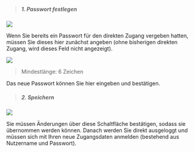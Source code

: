 <!--
 * @file page_common_accountSettings_password_de.md
 *
 * @author Till Uhlig <till.uhlig@student.uni-halle.de>
 * @date 2015
-->

> ##### 1. Passwort festlegen #####

![](passwordA.png)

Wenn Sie bereits ein Passwort für den direkten Zugang vergeben hatten, müssen Sie dieses hier zunächst angeben (ohne bisherigen direkten Zugang, wird dieses Feld nicht angezeigt).

![](passwordB.png)

> Mindestlänge: 6 Zeichen

Das neue Passwort können Sie hier eingeben und bestätigen.

> ##### 2. Speichern #####

![](passwordC.png)

Sie müssen Änderungen über diese Schaltfläche bestätigen, sodass sie übernommen werden können. Danach werden Sie direkt ausgeloggt und müssen sich mit Ihren neue Zugangsdaten anmelden (bestehend aus Nutzername und Passwort).